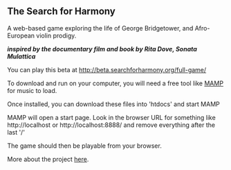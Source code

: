 ## The Search for Harmony
A web-based game exploring the life of George Bridgetower, and Afro-European violin prodigy.

**_inspired by the documentary film and book by Rita Dove, Sonata Mulattica_**

You can play this beta at http://beta.searchforharmony.org/full-game/

To download and run on your computer, you will need a free tool like [MAMP](https://www.mamp.info/en/) for music to load.

Once installed, you can download these files into 'htdocs' and start MAMP

MAMP will open a start page. Look in the browser URL for something like http://localhost or http://localhost:8888/ and remove everything after the last '/'

The game should then be playable from your browser.

More about the project [here](https://thesearchforharmony.org).
